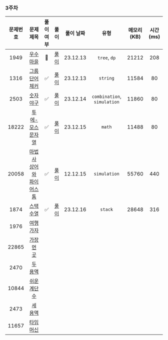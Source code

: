 ### 3주차

| 문제번호 |                         문제 제목                     | 풀이 여부 |                    풀이                    |  풀이 날짜   |     유형      |  메모리(KB) |    시간(ms)   |
|:----:|:-----------------------------------------------------:|:-:|:----------------------------------------:|:--------:|:-----------:|:----------:|:---------:|
|1949| [우수 마을](https://www.acmicpc.net/problem/1949) | 🤔 | [풀이](./BOJ_1949_우수마을.java) | 23.12.13 | `tree`, `dp` | 21212 | 208 |
|1316| [그룹 단어 체커](https://www.acmicpc.net/problem/1316) | ✅ | [풀이](./BOJ_1316_그룹단어체커.java) | 23.12.13 | `string` | 11584 | 80 |
|2503| [숫자 야구](https://www.acmicpc.net/problem/2503) | ✅ | [풀이](./BOJ_2503_숫자야구.java) | 23.12.14  | `combination`, `simulation`| 11860 | 80 |
|18222| [투에-모스 문자열](https://www.acmicpc.net/problem/18222) | ✅ | [풀이](./BOJ_18222_투에모스문자열.java) | 23.12.15 | `math` | 11488 | 80 |
|20058| [마법사 상어와 파이어스톰](https://www.acmicpc.net/problem/20058) |  ✅  | [풀이](./BOJ_20058_마법사상어와파이어스톰.java) | 12.12.15 | `simulation` | 55760 | 440 |
|1874| [스택 수열](https://www.acmicpc.net/problem/1874) | ✅ | [풀이](./BOJ_1874_스택수열.java) | 23.12.16 | `stack` | 28648 | 316 |
|1976| [여행 가자](https://www.acmicpc.net/problem/1976) |  |  |  |  |  |  |
|22865| [가장 먼 곳](https://www.acmicpc.net/problem/22865) |  |  |  |  |  |  |
|2470| [두 용액](https://www.acmicpc.net/problem/2470) |  |  |  |  |  |  |
|10844| [쉬운 계단 수](https://www.acmicpc.net/problem/10844) |  |  |  |  |  |  |
|2473| [세 용액](https://www.acmicpc.net/problem/2473) |  |  |  |  |  |  |
|11657| [타임머신](https://www.acmicpc.net/problem/11657) |  |  |  |  |  |  |